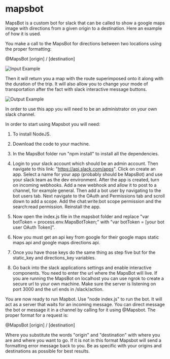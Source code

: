 # mapsbot

MapsBot is a custom bot for slack that can be called to show a google maps image with directions from a given origin to a destination. Here an example of how it is used. 

You make a call to the MapsBot for directions between two locations using the proper formatting:

@MapsBot [origin] / [destination]

![Input Example](TextInputExample.jpeg)

Then it will return you a map with the route superimposed onto it along with the duration of the trip. It will also allow you to change your mode of transportation after the fact with slack interactive message buttons.

![Output Example](ExampleResult.jpeg)

In order to use this app you will need to be an administrator on your own slack channel.

In order to start using Mapsbot you will need:
  1. To install NodeJS.
  2. Download the code to your machine.
  3. In the MapsBot folder run "npm install" to install all the dependencies.
  4. Login to your slack account which should be an admin account. Then navigate to this link: "https://api.slack.com/apps". Click on create an app. Select a name for your app (probably should be MapsBot) and use your slack team as the dev environment. After the app is created, turn on incoming webhooks. Add a new webhook and allow it to post to a channel, for example general. Then add a bot user by navigating to the bot users tab. Next navigate to the OAuth and Permissions tab and scroll down to add a scope. Add the chat:write:bot scope permission and the search:read permission. Reinstall the app.
  
 5. Now open the index.js file in the mapsbot folder and replace "var botToken = process.env.MapsBotToken;" with "var botToken = [your bot user OAuth Token]".
 6. Now you must get an api key from google for their google maps static maps api and google maps directions api.
 7. Once you have those keys do the same thing as step five but for the static_key and directions_key variables.
 8. Go back into the slack applications settings and enable interactive components. You need to enter the url where the MapsBot will live. If you are running the MapsBot on localhost you can use ngrok to create a secure url to your own machine. Make sure the server is listening on port 3000 and the url ends in /slack/action.
 
You are now ready to run Mapbot. Use "node index.js" to run the bot. It will act as a server that waits for an incoming message. You can direct message the bot or message it in a channel by calling for it using @Mapsbot. The proper format for a request is:
 
 @MapsBot [origin] / [destination]
 
Where you substitute the words "origin" and "destination" with where you are and where you want to go. If it is not in this format Mapsbot will send a formatting error message back to you. Be as specific with your origins and destinations as possible for best results.
